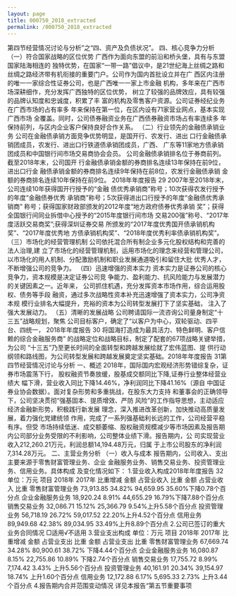 ```yaml
---
layout: page
title: 000750_2018_extracted
permalink: /000750_2018_extracted
---
```


第四节经营情况讨论与分析”之“四、资产及负债状况”。
四、核心竞争力分析
（一）符合国家战略的区位优势
广西作为面向东盟的前沿和桥头堡，具有与东盟国家陆海相连的
独特优势，在国家“一带一路”倡议中，是21世纪海上丝绸之路和
丝绸之路经济带有机衔接的重要门户。公司作为国内首批设立并在广
西区内注册的唯一一家综合性证券公司，也是广西唯一一家上市金融
机构，多年来在广西市场深耕细作，充分发挥广西独特的区位优势，
树立了较强的品牌效应，具有较强的品牌认知度和忠诚度，积累了丰
富的机构及零售客户资源。公司证券经纪业务在广西市场的占有率多
年来保持在第一位，在区内设有71家营业网点，基本实现广西市场
全覆盖。同时，公司债券融资业务在广西债券融资市场占有率连续多
年保持前列，与区内企业客户保持良好合作关系。
（二）行业领先的金融债承销业务
公司在金融债承销方面竞争优势明显，是国开行、农发行、进出
口行金融债承销团成员，农发行、进出口行铁道债承销团成员，广西、
广东等11家地方债承销团成员和中国银行间市场交易商协会会员。
公司金融债承销排名位于券商前列。截至2018年末，公司国开
行金融债承销金额的券商排名连续13年保持在前9位，进出口行金
融债承销金额的券商排名连续9年保持在前8位，农发行金融债承销
金额的券商排名连续10年保持在前9位。
2018年年度报告
29
2007年至2018年末，公司连续10年获得国开行授予的“金融
债优秀承销商”称号；10次获得农发行授予的年度“金融债券优秀
承销商”称号；5次获得进出口行授予的年度“金融债优秀承销商”
称号；获得国家财政部颁发的2012年度“地方政府债券优秀承销
奖”；获得全国银行间同业拆借中心授予的“2015年度银行间市场
交易200强”称号、“2017年度活跃交易商奖”;获得深圳证券交易
所颁发的“2017年度优秀国开债承销机构奖”、“2017年度优秀地
方债承销机构奖”、“2018年度优秀利率债承销机构奖”。
（三）市场化的经营管理机制
公司依托混合所有制企业多元化股权结构和完善的法人治理,建
立了市场化的经营管理机制，运用市场化的理念来经营和管理公司，
以市场化的用人机制、分配激励机制和职业发展通道吸引和留住大批
优秀人才，不断增强公司的竞争力。
（四）迅速增强的资本实力
资本实力是证券公司的核心竞争力，资本规模是决定证券公司竞
争能力、盈利能力、抗风险能力与发展潜力的关键因素之一。近年来，
公司抓住机遇，充分发挥资本市场作用，综合运用股权、债务等手段
融资，通过多次战略性资本补充迅速增强了资本实力，公司净资本规
模行业排名大幅提升，充裕的资本为公司转型发展打下了坚实基础，
注入了强大发展动力。
（五）清晰的发展战略
公司聘请国际一流咨询公司量身制定“十三五”战略规划，聚焦
公司目标客户，确定了“以客户为中心，双轮驱动、四平台、四统一，
2018年年度报告
30
将国海打造成为最具活力、特色鲜明、客户信赖的综合金融服务商”
的战略定位和战略目标，制定了配套的67项战略关键举措，为公司
“十三五”乃至更长时间的全面转型和跨越发展绘就了宏伟蓝图、提
供行动纲领和路线图，为公司转型发展和跨越发展奠定坚实基础。2018年年度报告
31第四节经营情况讨论与分析
一、概述
2018年，国际国内宏观经济形势错综复杂，证券市场震荡下行，
股权融资节奏放缓，股基成交额同比下降,证券行业整体经营业绩大
幅下滑，营业收入同比下降14.46%，净利润同比下降41.16%（源自
中国证券业协会数据）。面对复杂形势和多重挑战，在股东大力支持
和董事会的正确领导下，公司坚决贯彻“强基固本、提质增效、严防
风险”的工作指导思想，主动适应经济金融新形势，积极践行新发展
理念，深入推进改革创新，加快推动高质量发展，着力强化党建统领
作用，完成了一系列强基础利长远的工作，公司经营平稳有序。但受
市场持续低迷、成交额萎缩、股权融资规模减少等市场因素及报告期
内公司部分业务受限的不利影响，公司整体业绩下滑。报告期内，公
司实现营业收入212,260.21万元，利润总额14,194.48万元，归属
于上市公司股东的净利润7,314.28万元。
二、主营业务分析
（一）收入与成本
报告期内，公司收入、支出主要来源于零售财富管理业务、企业
金融服务业务、销售交易业务、投资管理业务、信用业务。具体构成
及变化情况如下：
1.营业收入构成2018年年度报告
32
单位：万元
项目
2018年
2017年
比重增减
金额
占营业收入
比重
金额
占营业收入
比重
零售财富管理业务
73,913.85
34.82%
94,659.95
35.60%下降0.78个百分点
企业金融服务业务
18,920.24
8.91%
44,655.29
16.79%下降7.88个百分点
销售交易业务
32,086.71
15.12%
25,366.79
9.54%上升5.58个百分点
投资管理业务
56,718.19
26.72%
59,017.52
22.20%上升4.52个百分点
信用业务
89,949.68
42.38%
89,034.95
33.49%上升8.89个百分点
2.公司已签订的重大业务合同情况
□适用√不适用
3.营业支出构成
单位：万元
项目
2018年
2017年
比重增减
金额
占营业支出
比重
金额
占营业支出
比重
零售财富管理业务
67,669.74
34.28%
80,900.61
38.72%
下降4.44个百分点
企业金融服务业务
16,080.87
8.15%
22,755.86
10.89%
下降2.74个百分点
销售交易业务
17,755.72
8.99%
7,174.42
3.43%
上升5.56个百分点
投资管理业务
40,161.91
20.34%
39,154.97
18.74%
上升1.60个百分点
信用业务
12,172.88
6.17%
5,695.33
2.73%
上升3.44个百分点
4.报告期内合并范围变动情况
详见本报告“第五节重要事项